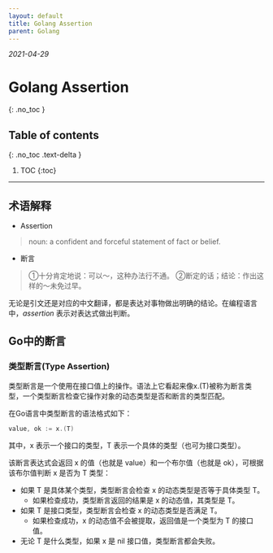 ```yaml
---
layout: default
title: Golang Assertion
parent: Golang
---
```


*2021-04-29*
# Golang Assertion
{: .no_toc }

## Table of contents
{: .no_toc .text-delta }

1. TOC
{:toc}

---

## 术语解释

- Assertion
 > noun: a confident and forceful statement of fact or belief.

- 断言
 > ①十分肯定地说：可以～，这种办法行不通。 ②断定的话；结论：作出这样的～未免过早。

无论是引文还是对应的中文翻译，都是表达对事物做出明确的结论。在编程语言中，_assertion_ 表示对表达式做出判断。

## Go中的断言
### 类型断言(Type Assertion)
类型断言是一个使用在接口值上的操作。语法上它看起来像x.(T)被称为断言类型，一个类型断言检查它操作对象的动态类型是否和断言的类型匹配。

在Go语言中类型断言的语法格式如下：
```go
value, ok := x.(T)
```
其中，x 表示一个接口的类型，T 表示一个具体的类型（也可为接口类型）。

该断言表达式会返回 x 的值（也就是 value）和一个布尔值（也就是 ok），可根据该布尔值判断 x 是否为 T 类型：
- 如果 T 是具体某个类型，类型断言会检查 x 的动态类型是否等于具体类型 T。
    + 如果检查成功，类型断言返回的结果是 x 的动态值，其类型是 T。
- 如果 T 是接口类型，类型断言会检查 x 的动态类型是否满足 T。
    + 如果检查成功，x 的动态值不会被提取，返回值是一个类型为 T 的接口值。
- 无论 T 是什么类型，如果 x 是 nil 接口值，类型断言都会失败。
